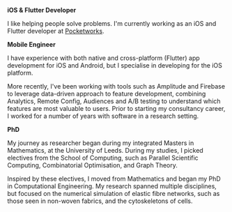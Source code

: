 **iOS & Flutter Developer**

I like helping people solve problems. I'm currently working as an iOS and Flutter developer at [Pocketworks](https://pocketworks.co.uk/about/pocketeers/mark-houghton/). 

**Mobile Engineer**

I have experience with both native and cross-platform (Flutter) app development for iOS and Android, but I specialise in developing for the iOS platform.

More recently, I've been working with tools such as Amplitude and Firebase to leverage data-driven approach to feature development, combining Analytics, Remote Config, Audiences and A/B testing to understand which features are most valuable to users. Prior to starting my consultancy career, I worked for a number of years with software in a research setting.

**PhD**

My journey as researcher began during my integrated Masters in Mathematics, at the University of Leeds. During my studies, I picked electives from the School of Computing, such as Parallel Scientific Computing, Combinatorial Optimisation, and Graph Theory. 

Inspired by these electives, I moved from Mathematics and began my PhD in Computational Engineering. My research spanned multiple disciplines, but focused on the numerical simulation of elastic fibre networks, such as those seen in non-woven fabrics, and the cytoskeletons of cells.
